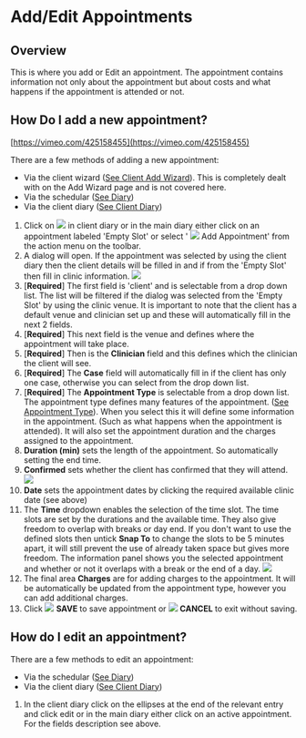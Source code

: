 # Add/Edit Appointments

## Overview

This is where you add or Edit an appointment. The appointment contains information not only about the appointment but about costs and what happens if the appointment is attended or not.

## How Do I add a new appointment?

[https://vimeo.com/425158455](https://vimeo.com/425158455)

There are a few methods of adding a new appointment:

* Via the client wizard \([See Client Add Wizard](../clients/overview-1/addwizard.md)\). This is completely dealt with on the Add Wizard page and is not covered here. 
* Via the schedular \([See Diary](./#overview)\)
* Via the client diary \([See Client Diary](../clients/diary/)\)

1. Click on ![](../../.gitbook/assets/screenshot-2019-01-23-at-13.22.51.png) in client diary or in the main diary either click on an appointment labeled 'Empty Slot' or select ' ![](../../.gitbook/assets/plus.svg) Add Appointment' from the action menu on the toolbar.
2. A dialog will open. If the appointment was selected by using the client diary then the client details will be filled in and if from the 'Empty Slot' then fill in clinic information. ![](../../.gitbook/assets/screenshot-2020-05-27-at-16.56.35.png) 
3. \[**Required**\] The first field is 'client' and is selectable from a drop down list. The list will be filtered if the dialog was selected from the 'Empty Slot' by using the clinic venue. It is important to note that the client has a default venue and clinician set up and these will automatically fill in the next 2 fields.
4. \[**Required**\] This next field is the venue and defines where the appointment will take place.
5. \[**Required**\] Then is the **Clinician** field and this defines which the clinician the client will see.
6. \[**Required**\] The **Case** field will automatically fill in if the client has only one case, otherwise you can select from the drop down list.
7. \[**Required**\] The **Appointment Type** is selectable from a drop down list. The appointment type defines many features of the appointment. \([See Appointment Type](../overview/appointment-types.md)\). When you select this it will define some information in the appointment. \(Such as what happens when the appointment is attended\). It will also set the appointment duration and the charges assigned to the appointment.
8. **Duration \(min\)** sets the length of the appointment. So automatically setting the end time.
9. **Confirmed** sets whether the client has confirmed that they will attend. ![](../../.gitbook/assets/screenshot-2020-05-27-at-23.43.17.png) 
10. **Date** sets the appointment dates by clicking the required available clinic date \(see above\)
11. The **Time** dropdown enables the selection of the time slot. The time slots are set by the durations and the available time. They also give freedom to overlap with breaks or day end. If you don't want to use the defined slots then untick **Snap To** to change the slots to be 5 minutes apart, it will still prevent the use of already taken space but gives more freedom. The information panel shows you the selected appointment and whether or not it overlaps with a break or the end of a day. ![](../../.gitbook/assets/screenshot-2020-05-27-at-23.59.30.png) 
12. The final area **Charges** are for adding charges to the appointment. It will be automatically be updated from the appointment type, however you can add additional charges.
13. Click ![](../../.gitbook/assets/check.svg) **SAVE** to save appointment or ![](../../.gitbook/assets/times.svg) **CANCEL** to exit without saving.

## How do I edit an appointment?

There are a few methods to edit an appointment:

* Via the schedular \([See Diary](./#overview)\)
* Via the client diary \([See Client Diary](../clients/diary/)\)

1. In the client diary click on the ellipses at the end of the relevant entry and click edit or in the main diary either click on an active appointment. For the fields description see above.

